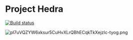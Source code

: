# Project Hedra #

[![Build status](https://dev.azure.com/maxilevi/maxilevi/_apis/build/status/Project%20Hedra%20CI%20-%20Windows)](https://dev.azure.com/maxilevi/maxilevi/_build/latest?definitionId=3)

![pI7uVQZYW6xksur5CuHvXLrQBhECqkTkXejzlc-tyog.png](https://i.redditmedia.com/pI7uVQZYW6xksur5CuHvXLrQBhECqkTkXejzlc-tyog.png)